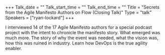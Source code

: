 +++
Talk_date = ""
Talk_start_time = ""
Talk_end_time = ""
Title = "Secrets from the Agile Manifesto Authors on Flow (Closing Talk)"
Type = "talk"
Speakers = ["ryan-lockard"]
+++

I interviewed 14 of the 17 Agile Manifesto authors for a special podcast project with the intent to chronicle the manifesto story. What emerged was much more. The story of why the event was needed, what the vision was, how this was ruined in industry. Learn how DevOps is the true agility enabler.
